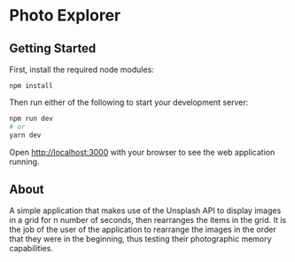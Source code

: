 # Photo Explorer

## Getting Started

First, install the required node modules:

```shell
npm install
```

Then run either of the following to start your development server: 
```bash
npm run dev
# or
yarn dev
```

Open [http://localhost:3000](http://localhost:3000) with your browser to see the web application running.

## About

A simple application that makes use of the Unsplash API to display images in a grid for n number of seconds, then rearranges the items in the grid. 
It is the job of the user of the application to rearrange the images in the order that they were in the beginning, thus testing their photographic 
memory capabilities.

